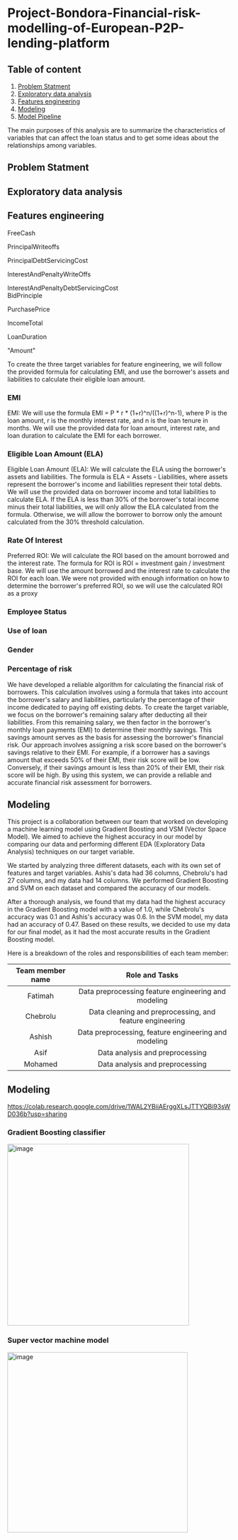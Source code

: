 
# Project-Bondora-Financial-risk-modelling-of-European-P2P-lending-platform


## Table of content

1. [Problem Statment](#Problem-Statment)
2. [Exploratory data analysis](#Exploratory-data-analysis)
3. [Features engineering](#Features-engineering)
4. [Modeling](#Modeling)
5. [Model Pipeline](#Model-Pipeline)

The main purposes of this analysis are to summarize the characteristics of variables that can affect the loan status and to get some ideas about the relationships among variables.




## Problem Statment

## Exploratory data analysis

## Features engineering

FreeCash

PrincipalWriteoffs <br>

PrincipalDebtServicingCost <br>

InterestAndPenaltyWriteOffs<br>

InterestAndPenaltyDebtServicingCost <br>
BidPrinciple<br>

PurchasePrice<br>

IncomeTotal<br>

LoanDuration<br>

"Amount"


To create the three target variables for feature engineering, we will follow the provided formula for calculating EMI, and use the borrower's assets and liabilities to calculate their eligible loan amount.

### EMI

EMI: We will use the formula EMI = P * r * (1+r)^n/((1+r)^n-1), where P is the loan amount, r is the monthly interest rate, and n is the loan tenure in months. We will use the provided data for loan amount, interest rate, and loan duration to calculate the EMI for each borrower.

### Eligible Loan Amount (ELA)

Eligible Loan Amount (ELA): We will calculate the ELA using the borrower's assets and liabilities. 
The formula is ELA = Assets - Liabilities, where assets represent the borrower's income and liabilities represent their total debts. We will use the provided data on borrower income and total liabilities to calculate ELA. If the ELA is less than 30% of the borrower's total income minus their total liabilities, we will only allow the ELA calculated from the formula. Otherwise, we will allow the borrower to borrow only the amount calculated from the 30% threshold calculation.


### Rate Of Interest

Preferred ROI: We will calculate the ROI based on the amount borrowed and the interest rate. The formula for ROI is ROI = investment gain / investment base.
We will use the amount borrowed and the interest rate to calculate the ROI for each loan. We were not provided with enough information on how to determine the borrower's preferred ROI, so we will use the calculated ROI as a proxy


### Employee Status

### Use of loan

### Gender

### Percentage of risk 

We have developed a reliable algorithm for calculating the financial risk of borrowers. This calculation involves using a formula that takes into account the borrower's salary and liabilities, particularly the percentage of their income dedicated to paying off existing debts.
To create the target variable, we focus on the borrower's remaining salary after deducting all their liabilities. From this remaining salary, we then factor in the borrower's monthly loan payments (EMI) to determine their monthly savings. This savings amount serves as the basis for assessing the borrower's financial risk.
Our approach involves assigning a risk score based on the borrower's savings relative to their EMI. For example, if a borrower has a savings amount that exceeds 50% of their EMI, their risk score will be low. Conversely, if their savings amount is less than 20% of their EMI, their risk score will be high. By using this system, we can provide a reliable and accurate financial risk assessment for borrowers.



## Modeling


This project is a collaboration between our team that worked on developing a machine learning model using Gradient Boosting and VSM (Vector Space Model). We aimed to achieve the highest accuracy in our model by comparing our data and performing different EDA (Exploratory Data Analysis) techniques on our target variable.

We started by analyzing three different datasets, each with its own set of features and target variables. Ashis's data had 36 columns, Chebrolu's had 27 columns, and my data had 14 columns. We performed Gradient Boosting and SVM on each dataset and compared the accuracy of our models.

After a thorough analysis, we found that my data had the highest accuracy in the Gradient Boosting model with a value of 1.0, while Chebrolu's accuracy was 0.1 and Ashis's accuracy was 0.6. In the SVM model, my data had an accuracy of 0.47. Based on these results, we decided to use my data for our final model, as it had the most accurate results in the Gradient Boosting model.

Here is a breakdown of the roles and responsibilities of each team member:


| Team member name         | Role and Tasks|
| :-------------: | :-------------: |
| Fatimah | Data preprocessing feature engineering and modeling |
| Chebrolu | Data cleaning and preprocessing, and feature engineering  |
| Ashish | Data preprocessing, feature engineering and modeling |
| Asif | Data analysis and preprocessing |
| Mohamed | Data analysis and preprocessing |


## Modeling


https://colab.research.google.com/drive/1WAL2YBiiAErggXLsJTTYQBi93sWD036b?usp=sharing


### Gradient Boosting classifier

<img width="410" alt="image" src="https://user-images.githubusercontent.com/123512564/221941696-afda8083-3ef1-4430-85dd-c3b2b036e533.png">


### Super vector machine model


<img width="407" alt="image" src="https://user-images.githubusercontent.com/123512564/221941466-3125d410-f054-4ee5-ae1c-fbcba4d1705e.png">









